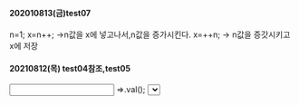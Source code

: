 #### 202010813(금)test07
n=1;
x=n++; ->n값을 x에 넣고나서,n값을 증가시킨다.
x=++n;  -> n값을 증갓시키고 x에 저장

#### 20210812(목) test04참조,test05
<input type=text/hidden/numer/date/datetime/money/textarea...>  =>.val();
<select>,<textarea>=val();
<input type=radio/checkbox>  =>.is(":checked")=>true/false
값 화면에 추가 :.text(문자열 그대로 표시)//.html(문자열을 hhtml태그로 인식/화면에 그리기)
- 뛰어쓰기:&nbsp;
- 기본 선택:checked//seleted


#### 20210811(수)test03
- 콜백 : 실행을 등록해 놓고 맞으면 웹브라우저가 실행
- <form action="서브프로그램" method="post/get">
    <input>....
    <input type=submit/reset> =방와쇠(데이터를 서버에 전달)/입력태그를 비움.
  </from>\
  이벤트(event):on
    blur:focus가 떠났을 떄
    focus:마우스 왼쪽버튼이 눌려서 focus가 들어왔을떄.
    click:마우스 왼쪽 버튼이 클릭됐을 때
    dlbclick:마우스 왼쪽버튼이 더블 클릭 됐을 때
    change:html tag안의 값이변경 됐을떄 
    
-lable태그:for 속성을 사용하여 다른 요소와 결합할 수 있으며, 이때 <label> 요소의 for 속성값은 결합하고자 하는 요소의 id 속성값과 같아야. 요소를 결합하고자 하는 요소 내부에 위치시키면 for 속성을 사용하지 않더라도 해당 요소와 결합시킬 수 있습니다.텍스트를 클릭할 경우 <label> 요소와 연결된 요소를 곧바로 선택할 수 있어 사용자의 편의성을 높일 수 있습니다.
  - fadein(1000)/show() 서서히 나타남.fadein은 시간정살수있음//바로사라짐
  - fadeout(1000)/hide() 시간으로 사라짐//바로사라짐
  $(document).ready(function(){
      이거는 페이지가 준비되고 바로 실행 (초기값 줄수있음)
  })
  .on("액션","id","function")

  -style .변수 {}->   $().addclass('변수')  ->remeveclass()써

  

#### 20210810(화) -test02
- 자바 스크립트 배열 선언: var ar=[10];//var ar=new Array(10);  =길이가 10인 배열선언. 
자바 ArrayList와 비슷(추가 /삭제 수정이 자유롭다.)

1.추가:push() -> 인덱스 마지막에 추가-자바의 add()와 동일
-배열 출력:ar[index]
2. 수정 :ar[index]=값
3. 삭제: -3가지: -첫 인덱스 값 삭제: shift(); -리턴값으로 사용가능
                -delete a[index];
                -마지막 인덱스 값 삭제:k=a.pop(); - 리턴값으로 삭제한 값을 받음.          

- getElementsByName 은 배열로 호출 [] 인덱스값을 넣어줘야함.

- input 태크- 스트링으로 입력됨.

- setTimeout// clearTimeout(특정시간후 취소할떄사용.)
(일정 시간후에 1회 실행/취소) :
function getResult(){
    setTimeout(showText,3000);
}
function showText(){
    document.getElementsByName('point')[0].value="3초가 지났습니다."
}

- setInterval // clearlnterval
(일정 시간 간격으로 실행/취소)
timer=setInterval(showText,2000);//clearInterval(timer)
-자바스크립트 객체: vs배열은 순서가 있지만 자바스크립트는 순서가 의미가 없다.
선언-var obj={};->빈객체선언 ,객체는 k-v로 이루어짐(json(제이슨)포맷(형식).)
추가:obj['key']='v';  -v에는 함수도 사용가능 ->{key:funciont(){},함수()}
wkqktm

####
자바스크립트
특징  - 배열이 java- ArrayList와 많이 비슷.
     - 문법이 자바와 많이 비슷 .
     - 타입 선언이 없다.  타입 이 유연하게 바뀜.

1. 변수선언: 반드시 할 필요가 없다.
- ex) i=0;  -> var i=0;  ->let i=0;
 상수 :const k=1.23;
 
 2.  연산자 : 자바와 동일(사용법, 문법)!
 - a+b+c+d 중 하나라도 문자열이면 연결연산자 사용됨.

 &&절대경로:Root로부터의 경로명
-/Program File/Realtec

   상대경로:다른 폴더로 부터의 경로명(현재 내 폴더가 기준이 됨.)
   구분 : .(현재 폴더), ..(상위 폴더)

  -  interactive(상호작용)//사람<=> 컴퓨터
  1.alert(); 메서지 확인
  2.consloe.log();  콘솔창에 나옴 프로그램이 멈추지않고 메서지 나옴.
  3.confirm();y/n -> 결과 값을 받아서 사용가능(true/false)
    -k=confirm("종류하시겠습니까?");
    if(k==true){
        alert("종류합니다.");
    }else{
        alert("예전으로 돌아갑니다.");
    }


  4.prompt();사용자의 입력 데이터를 받아들임
        k=prompt("이름을 입력하세요.","문");
        alert(k);
        document.write(k);

        k=prompt("이름:");
        if(k==""){
            alert("다시.");
            
        }else{
            alert("너의 이름은:"+k);

추가.자바스크립트는 타입 구분없어서 문자열 비교시 k==""/k=='' 문자열,숫자 비교 타입 없음 
if(){
    let i=0;   ->let 으로 구분하면 사용 법위가 지정됨.  let않붙이고 선언하면 전역변수:범위에 속하지 않음.
}i=4


- 함수(function)

선언: function a(b,c){ -반환값 타입선언 없음. 매개변수도 타입 없이.
    return- 있으면 반환값 있는 함수/
            없으면 반환값 없는 함수.-> 없는 함수도 함수 중간에 return(호출했던부위로 돌아감)사용 가능 .단,반환값은 없음.           
}



